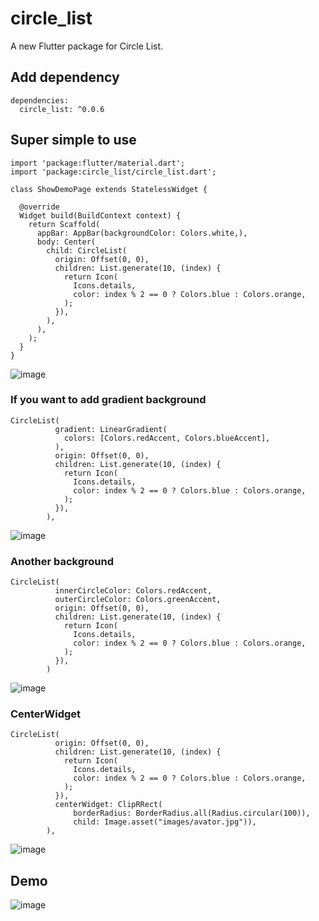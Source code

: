# circle_list

A new Flutter package for Circle List.

## Add dependency

```
dependencies:
  circle_list: ^0.0.6
```

## Super simple to use


```
import 'package:flutter/material.dart';
import 'package:circle_list/circle_list.dart';

class ShowDemoPage extends StatelessWidget {

  @override
  Widget build(BuildContext context) {
    return Scaffold(
      appBar: AppBar(backgroundColor: Colors.white,),
      body: Center(
        child: CircleList(
          origin: Offset(0, 0),
          children: List.generate(10, (index) {
            return Icon(
              Icons.details,
              color: index % 2 == 0 ? Colors.blue : Colors.orange,
            );
          }),
        ),
      ),
    );
  }
}
```

![image](https://blog-pic-1256696029.cos.ap-guangzhou.myqcloud.com/circl_list/001.gif)


### If you want to add gradient background


```
CircleList(
          gradient: LinearGradient(
            colors: [Colors.redAccent, Colors.blueAccent],
          ),
          origin: Offset(0, 0),
          children: List.generate(10, (index) {
            return Icon(
              Icons.details,
              color: index % 2 == 0 ? Colors.blue : Colors.orange,
            );
          }),
        ),
```


![image](https://blog-pic-1256696029.cos.ap-guangzhou.myqcloud.com/circl_list/002.png)

### Another background


```
CircleList(
          innerCircleColor: Colors.redAccent,
          outerCircleColor: Colors.greenAccent,
          origin: Offset(0, 0),
          children: List.generate(10, (index) {
            return Icon(
              Icons.details,
              color: index % 2 == 0 ? Colors.blue : Colors.orange,
            );
          }),
        )
```

![image](https://blog-pic-1256696029.cos.ap-guangzhou.myqcloud.com/circl_list/003.png)

### CenterWidget



```
CircleList(
          origin: Offset(0, 0),
          children: List.generate(10, (index) {
            return Icon(
              Icons.details,
              color: index % 2 == 0 ? Colors.blue : Colors.orange,
            );
          }),
          centerWidget: ClipRRect(
              borderRadius: BorderRadius.all(Radius.circular(100)),
              child: Image.asset("images/avator.jpg")),
        ),
```

![image](https://blog-pic-1256696029.cos.ap-guangzhou.myqcloud.com/circl_list/004.png)


## Demo

![image](https://blog-pic-1256696029.cos.ap-guangzhou.myqcloud.com/circl_list/005.gif)
